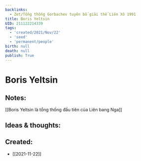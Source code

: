 ```yaml
---
backlinks:
  - Zet/Tổng thống Gorbachev tuyên bố giải thể Liên Xô 1991
title: Boris Yeltsin
UID: 211122214339
tags:
  - 'created/2021/Nov/22'
  - 'seed'
  - 'permanent/people'
birth: null
death: null
publish: True
---
```

# Boris Yeltsin

## Notes:
[[Boris Yeltsin là tổng thống đầu tiên của Liên bang Nga]]

## Ideas & thoughts:

## Created:
- [[2021-11-22]]

